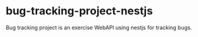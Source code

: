# bug-tracking-project-nestjs
Bug tracking project is an exercise WebAPI using nestjs for tracking bugs. 
